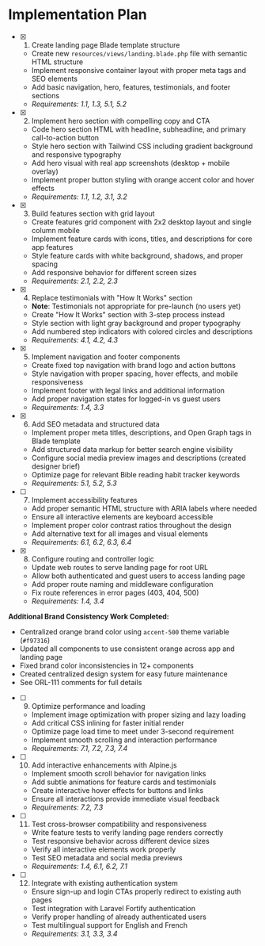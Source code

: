 # Implementation Plan

- [x] 1. Create landing page Blade template structure



  - Create new `resources/views/landing.blade.php` file with semantic HTML structure
  - Implement responsive container layout with proper meta tags and SEO elements
  - Add basic navigation, hero, features, testimonials, and footer sections
  - _Requirements: 1.1, 1.3, 5.1, 5.2_

- [x] 2. Implement hero section with compelling copy and CTA
  - Code hero section HTML with headline, subheadline, and primary call-to-action button
  - Style hero section with Tailwind CSS including gradient background and responsive typography
  - Add hero visual with real app screenshots (desktop + mobile overlay)
  - Implement proper button styling with orange accent color and hover effects
  - _Requirements: 1.1, 1.2, 3.1, 3.2_

- [x] 3. Build features section with grid layout
  - Create features grid component with 2x2 desktop layout and single column mobile
  - Implement feature cards with icons, titles, and descriptions for core app features
  - Style feature cards with white background, shadows, and proper spacing
  - Add responsive behavior for different screen sizes
  - _Requirements: 2.1, 2.2, 2.3_

- [x] 4. Replace testimonials with "How It Works" section
  - **Note**: Testimonials not appropriate for pre-launch (no users yet)
  - Create "How It Works" section with 3-step process instead
  - Style section with light gray background and proper typography
  - Add numbered step indicators with colored circles and descriptions
  - _Requirements: 4.1, 4.2, 4.3_

- [x] 5. Implement navigation and footer components
  - Create fixed top navigation with brand logo and action buttons
  - Style navigation with proper spacing, hover effects, and mobile responsiveness
  - Implement footer with legal links and additional information
  - Add proper navigation states for logged-in vs guest users
  - _Requirements: 1.4, 3.3_

- [x] 6. Add SEO metadata and structured data
  - Implement proper meta titles, descriptions, and Open Graph tags in Blade template
  - Add structured data markup for better search engine visibility
  - Configure social media preview images and descriptions (created designer brief)
  - Optimize page for relevant Bible reading habit tracker keywords
  - _Requirements: 5.1, 5.2, 5.3_

- [ ] 7. Implement accessibility features
  - Add proper semantic HTML structure with ARIA labels where needed
  - Ensure all interactive elements are keyboard accessible
  - Implement proper color contrast ratios throughout the design
  - Add alternative text for all images and visual elements
  - _Requirements: 6.1, 6.2, 6.3, 6.4_

- [x] 8. Configure routing and controller logic
  - Update web routes to serve landing page for root URL
  - Allow both authenticated and guest users to access landing page
  - Add proper route naming and middleware configuration
  - Fix route references in error pages (403, 404, 500)
  - _Requirements: 1.4, 3.4_

**Additional Brand Consistency Work Completed:**
- Centralized orange brand color using `accent-500` theme variable (`#f97316`)
- Updated all components to use consistent orange across app and landing page
- Fixed brand color inconsistencies in 12+ components
- Created centralized design system for easy future maintenance
- See ORL-111 comments for full details

- [ ] 9. Optimize performance and loading
  - Implement image optimization with proper sizing and lazy loading
  - Add critical CSS inlining for faster initial render
  - Optimize page load time to meet under 3-second requirement
  - Implement smooth scrolling and interaction performance
  - _Requirements: 7.1, 7.2, 7.3, 7.4_

- [ ] 10. Add interactive enhancements with Alpine.js
  - Implement smooth scroll behavior for navigation links
  - Add subtle animations for feature cards and testimonials
  - Create interactive hover effects for buttons and links
  - Ensure all interactions provide immediate visual feedback
  - _Requirements: 7.2, 7.3_

- [ ] 11. Test cross-browser compatibility and responsiveness
  - Write feature tests to verify landing page renders correctly
  - Test responsive behavior across different device sizes
  - Verify all interactive elements work properly
  - Test SEO metadata and social media previews
  - _Requirements: 1.4, 6.1, 6.2, 7.1_

- [ ] 12. Integrate with existing authentication system
  - Ensure sign-up and login CTAs properly redirect to existing auth pages
  - Test integration with Laravel Fortify authentication
  - Verify proper handling of already authenticated users
  - Test multilingual support for English and French
  - _Requirements: 3.1, 3.3, 3.4_